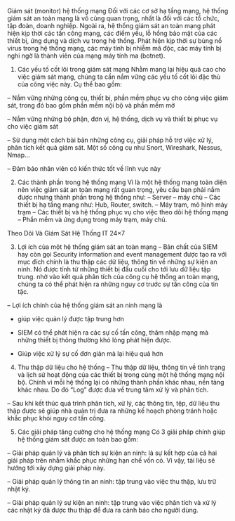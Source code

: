 Giám sát (monitor) hệ thống mạng
Đối với các cơ sở hạ tầng mạng, hệ thống giám sát an toàn mạng là vô cùng quan trọng, nhất là đối với các tổ chức, tập đoàn, doanh nghiệp. Ngoài ra, hệ thống giám sát an toàn mạng phát hiện kịp thời các tấn công mạng, các điểm yếu, lỗ hổng bảo mật của các thiết bị, ứng dụng và dịch vụ trong hệ thống. Phát hiện kịp thời sự bùng nổ virus trong hệ thống mạng, các máy tính bị nhiễm mã độc, các máy tính bị nghi ngờ là thành viên của mạng máy tính ma (botnet).

1. Các yếu tố cốt lõi trong giám sát mạng
Nhằm mang lại hiệu quả cao cho việc giám sát mạng, chúng ta cần nắm vững các yếu tố cốt lõi đặc thù của công việc này. Cụ thể bao gồm:

– Nắm vững những công cụ, thiết bị, phần mềm phục vụ cho công việc giám sát, trong đó bao gồm phần mềm nội bộ và phần mềm mở

– Nắm vững những bộ phận, đơn vị, hệ thống, dịch vụ và thiết bị phục vụ cho việc giám sát

– Sử dụng một cách bài bản những công cụ, giải pháp hỗ trợ việc xử lý, phân tích kết quả giám sát. Một số công cụ như Snort, Wireshark, Nessus, Nmap…

– Đảm bảo nhân viên có kiến thức tốt về lĩnh vực này

2. Các thành phần trong hệ thống mạng
Vì là một hệ thống mạng toàn diện nên việc giám sát an toàn mạng rất quan trọng, yêu cầu bạn phải nắm được nhưng thành phần trong hệ thống như:
– Server – máy chủ
– Các thiết bị hạ tầng mạng như: Hub, Router, switch.
– Máy trạm, mô hình máy trạm
– Các thiết bị và hệ thống phục vụ cho việc theo dõi hệ thống mạng
– Phần mềm và ứng dụng trong máy trạm, máy chủ.

Theo Dõi Và Giám Sát Hệ Thống IT 24×7

3. Lợi ích của một hệ thống giám sát an toàn mạng
– Bản chất của SIEM hay còn gọi Security information and event management được tạo ra với mục đích chính là thu thập các dữ liệu, thông tin về những sự kiện an ninh. Nó được tính từ những thiết bị đầu cuối cho tới lưu dữ liệu tập trung. nhờ vào kết quả phân tích của công cụ hệ thống an toàn mạng, chúng ta có thể phát hiện ra những nguy cơ trước sự tấn công của tin tặc.

– Lợi ích chính của hệ thống giám sát an ninh mạng  là

+ giúp việc quản lý được tập trung hơn

+ SIEM có thể phát hiện ra các sự cố tấn công, thâm nhập mạng mà những thiết bị thông thường khó lòng phát hiện được.

+ Giúp việc xử lý sự cố đơn giản mà lại hiệu quả hơn

4. Thu thập dữ liệu cho hệ thống
– Thu thập dữ liệu, thông tin về tình trạng và lịch sử hoạt động của các thiết bị trong cùng một hệ thống mạng nội bộ. Chính vì mỗi hệ thống lại có những thành phần khác nhau, nền tảng khác nhau. Do đó “Log” được đưa về trung tâm xử lý và phân tích.

– Sau khi kết thúc quá trình phân tích, xử lý, các thông tin, tệp, dữ liệu thu thập được sẽ giúp nhà quản trị đưa ra những kế hoạch phòng tránh hoặc khắc phục khỏi nguy cơ tấn công.

5. Các giải pháp tăng cường cho hệ thống mạng
Có 3 giải pháp chính giúp hệ thống giám sát được an toàn bao gồm:

– Giải pháp quản lý và phân tích sự kiện an ninh: là sự kết hợp của cả hai giải pháp trên nhằm khắc phục những hạn chế vốn có. Vì vậy, tài liệu sẽ hướng tới xây dựng giải pháp này.

– Giải pháp quản lý thông tin an ninh: tập trung vào việc thu thập, lưu trữ nhật ký.

– Giải pháp quản lý sự kiện an ninh: tập trung vào việc phân tích và xử lý các nhật ký đã được thu thập để đưa ra cảnh báo cho người dùng.
